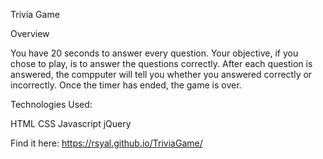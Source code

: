 Trivia Game

Overview

You have 20 seconds to answer every question. Your objective, if you chose to play, is to answer the questions correctly. After each question is answered, the compputer will tell you whether you answered correctly or incorrectly. Once the timer has ended, the game is over. 

Technologies Used:

HTML
CSS
Javascript
jQuery

Find it here: https://rsyal.github.io/TriviaGame/
